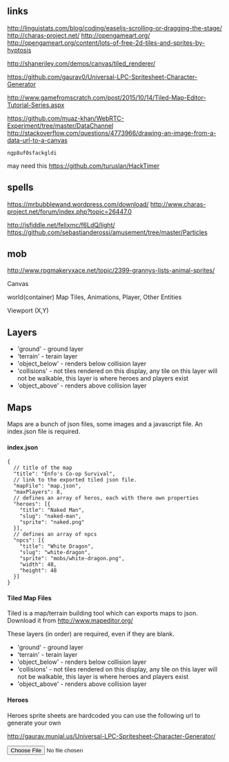 ## links
http://linguistats.com/blog/coding/easeljs-scrolling-or-dragging-the-stage/
http://charas-project.net/
http://opengameart.org/
    http://opengameart.org/content/lots-of-free-2d-tiles-and-sprites-by-hyptosis

http://shaneriley.com/demos/canvas/tiled_renderer/

https://github.com/gaurav0/Universal-LPC-Spritesheet-Character-Generator

http://www.gamefromscratch.com/post/2015/10/14/Tiled-Map-Editor-Tutorial-Series.aspx


https://github.com/muaz-khan/WebRTC-Experiment/tree/master/DataChannel
http://stackoverflow.com/questions/4773966/drawing-an-image-from-a-data-url-to-a-canvas

```
ngp8uf0sfackgldi
```

may need this
https://github.com/turuslan/HackTimer

## spells
https://mrbubblewand.wordpress.com/download/
http://www.charas-project.net/forum/index.php?topic=26447.0

http://jsfiddle.net/felixmc/f6LdQ/light/
https://github.com/sebastianderossi/amusement/tree/master/Particles

## mob

http://www.rpgmakervxace.net/topic/2399-grannys-lists-animal-sprites/

Canvas

world(container)
  Map Tiles, Animations, Player, Other Entities
  
Viewport (X,Y)

## Layers

 - 'ground' - ground layer
 - 'terrain' - terain layer
 - 'object_below' - renders below collision layer
 - 'collisions' - not tiles rendered on this display, any tile on this layer will not be walkable, this layer is where heroes and players exist
 - 'object_above' - renders above collision layer
 
 
## Maps

Maps are a bunch of json files, some images and a javascript file. An index.json file is required.

#### index.json

```
{
  // title of the map
  "title": "Enfo's Co-op Survival",
  // link to the exported tiled json file.
  "mapFile": "map.json",
  "maxPlayers": 8,
  // defines an array of heros, each with there own properties
  "heroes": [{
    "title": "Naked Man",
    "slug": "naked-man",
    "sprite": "naked.png"
  }],
  // defines an array of npcs
  "npcs": [{
    "title": "White Dragon",
    "slug": "white-dragon",
    "sprite": "mobs/white-dragon.png",
    "width": 48,
    "height": 48
  }]
}
```
#### Tiled Map Files

Tiled is a map/terrain building tool which can exports maps to json. Download it from http://www.mapeditor.org/

These layers (in order) are required, even if they are blank.

 - 'ground' - ground layer
 - 'terrain' - terain layer
 - 'object_below' - renders below collision layer
 - 'collisions' - not tiles rendered on this display, any tile on this layer will not be walkable, this layer is where heroes and players exist
 - 'object_above' - renders above collision layer

  
#### Heroes
  
Heroes sprite sheets are hardcoded you can use the following url to generate your own

http://gaurav.munjal.us/Universal-LPC-Spritesheet-Character-Generator/
 



<input type="file" name="file_input[]" id="file_input" webkitdirectory="">